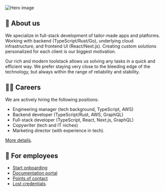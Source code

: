 ![Hero image](https://github.com/ottofeller/.github/blob/main/images/hero.png)

## 👋 About us
We specialize in full-stack development of tailor-made apps and platforms. Working with backend (TypeScript/Rust/Go), underlying cloud infrastructure, and frontend UI (React/Next.js). Creating custom solutions personalized for each client is our biggest motivation.

Our rich and modern toolstack allows us solving any tasks in a quick and efficient way. We prefer staying very close to the bleeding edge of the technology, but always within the range of reliability and stability.

## 🧑‍💻 Careers
We are actively hiring the following positions:
* Engineering manager (tech background, TypeScript, AWS)
* Backend developer (TypeScript/Rust, AWS, GraphQL)
* Full-stack developer (TypeScript, React, Next.js, GraphQL)
* Copywriter (tech and IT niches)
* Marketing director (with experience in tech).

[More details](https://ottofeller.com/careers).

## 👑 For employees
* [Start onboarding](https://github.com/ottofeller/docs/blob/master/start-onboarding.md)
* [Documentation portal](https://github.com/ottofeller/docs)
* [Points of contact](https://github.com/ottofeller/docs/blob/master/start-onboarding.md#-communication)
* [Lost credentials](mailto:artem@ottofeller.com).
